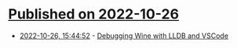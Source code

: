 # [Published on 2022-10-26](index.md)

* [2022-10-26, 15:44:52](https://lobste.rs/s/g2swg7/debugging_wine_with_lldb_vscode) - [Debugging Wine with LLDB and VSCode](https://werat.dev/blog/debugging-wine-with-lldb-and-vscode/)
